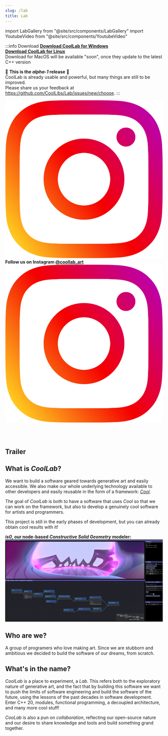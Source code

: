 ```yaml
---
slug: /lab
title: Lab
---
```


import LabGallery from "@site/src/components/LabGallery"
import YoutubeVideo from "@site/src/components/YoutubeVideo"

:::info Download
[**Download CoolLab for Windows**](/CoolLab-Windows.zip)<br/>
[**Download CoolLab for Linux**](/CoolLab-Linux.zip)<br/>
Download for MacOS will be available "soon", once they update to the latest C++ version

🌱 **This is the _alpha-1_ release** 🌱<br/>
CoolLab is already usable and powerful, but many things are still to be improved.<br/>
Please share us your feedback at https://github.com/CoolLibs/Lab/issues/new/choose.
:::

<b><a href="https://www.instagram.com/coollab_art/"><img src="img/instagram.png" class="image-in-text"/></a><span style={{lineHeight:2}}> Follow us on Instagram <a href="https://www.instagram.com/coollab_art/">@coollab_art </a></span><a href="https://www.instagram.com/coollab_art/"><img src="img/instagram.png" class="image-in-text"/></a></b>

<br/><br/>

<LabGallery/>

## Trailer

<YoutubeVideo id="dutYmhGqhxM"/>

## What is _CoolLab_?

We want to build a software geared towards generative art and easily accessible. We also make our whole underlying technology available to other developers and easily reusable in the form of a framework: [_Cool_](https://github.com/CoolLibs/Cool).

The goal of _CoolLab_ is both to have a software that uses _Cool_ so that we can work on the framework, but also to develop a genuinely cool software for artists and programmers.

<!-- My personal goal is to be able to produce abstract music videos with it.<br/> -->

This project is still in the early phases of development, but you can already obtain cool results with it!

**_is0_, our node-based _Constructive Solid Geometry_ modeler:**
![is0, our node-based CSG modeler, rendered with Ray Marching.](./img/is0.png)

## Who are we?

A group of programers who love making art. Since we are stubborn and ambitious we decided to build the software of our dreams, from scratch.

## What's in the name?

_CoolLab_ is a place to experiment, a _Lab_. This refers both to the exploratory nature of generative art, and the fact that by building this software we want to push the limits of software engineering and build the software of the future, using the lessons of the past decades in software development. Enter C++ 20, modules, functional programming, a decoupled architecture, and many more cool stuff!

_CooLab_ is also a pun on _collaboration_, reflecting our open-source nature and our desire to share knowledge and tools and build something grand together.